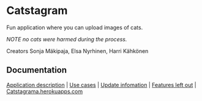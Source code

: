# Catstagram

Fun application where you can upload images of cats.


*NOTE no cats were harmed during the process.*

Creators Sonja Mäkipaja, Elsa Nyrhinen, Harri Kähkönen

## Documentation
[Application description](documentation/application_description.md) |
[Use cases](documentation/usecases.md) |
[Update infomation](documentation/updates.md) |
[Features left out](documentation/features_not_implemented.md) |
[Catstagrama.herokuapps.com](http://catstagrama.herokuapps.com)
